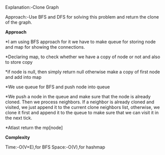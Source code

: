 Explanation:-Clone Graph

Approach:-Use BFS and DFS for solving this problem and return the clone of the graph.

**Approach**

*I am using BFS approach for it we have to make queue for storing node and map for showing the connections.

*Declaring map, to check whether we have a copy of node or not and also to store copy

*if node is null, then simply return null otherwise make a copy of first node and add into map 

*We use queue for BFS and push node into queue

*We push a node in the queue and make sure that the node is already cloned. Then we process neighbors. If a neighbor is already cloned and visited, we just append it to the current clone neighbors list, otherwise, we clone it first and append it to the queue to make sure that we can visit it in the next tick.

*Atlast return the mp[node]

**Complexity**

Time:-O(V+E),for BFS
Space:-O(V),for hashmap